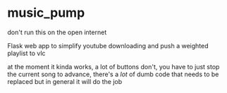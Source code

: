 # music_pump

don't run this on the open internet

Flask web app to simplify youtube downloading and push a weighted playlist to vlc

at the moment it kinda works, a lot of buttons don't, you have to just stop the current song to advance, there's a *lot* of dumb code that needs to be replaced but in general it will do the job


